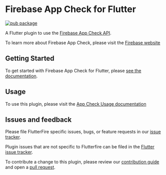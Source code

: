 # Firebase App Check for Flutter
[![pub package](https://img.shields.io/pub/v/firebase_app_check.svg)](https://pub.dev/packages/firebase_app_check)

A Flutter plugin to use the [Firebase App Check API](https://firebase.google.com/docs/app-check/).

To learn more about Firebase App Check, please visit the [Firebase website](https://firebase.google.com/docs/app-check)

## Getting Started

To get started with Firebase App Check for Flutter, please [see the documentation](https://firebase.flutter.dev/docs/app-check/overview).

## Usage

To use this plugin, please visit the [App Check Usage documentation](https://firebase.flutter.dev/docs/app-check/usage)

## Issues and feedback

Please file FlutterFire specific issues, bugs, or feature requests in our [issue tracker](https://github.com/FirebaseExtended/flutterfire/issues/new).

Plugin issues that are not specific to Flutterfire can be filed in the [Flutter issue tracker](https://github.com/flutter/flutter/issues/new).

To contribute a change to this plugin,
please review our [contribution guide](https://github.com/FirebaseExtended/flutterfire/blob/master/CONTRIBUTING.md)
and open a [pull request](https://github.com/FirebaseExtended/flutterfire/pulls).
